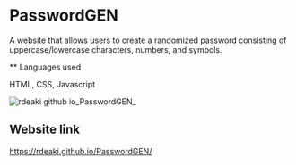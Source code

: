 # PasswordGEN

A website that allows users to create a randomized password consisting of uppercase/lowercase characters, numbers, and symbols.

** Languages used

HTML, CSS, Javascript

![rdeaki github io_PasswordGEN_](https://user-images.githubusercontent.com/106924254/176812471-7ec2b5dd-2ef0-40ff-a1b5-a63501cf2708.png)


## Website link

https://rdeaki.github.io/PasswordGEN/
